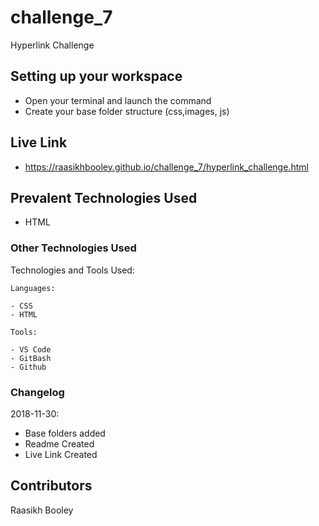 # challenge_7

Hyperlink Challenge

## Setting up your workspace

- Open your terminal and launch the command 
- Create your base folder structure (css,images, js)

## Live Link
- https://raasikhbooley.github.io/challenge_7/hyperlink_challenge.html

## Prevalent Technologies Used

 - HTML
 

### Other Technologies Used

Technologies and Tools Used:

```
Languages:

- CSS
- HTML

```
```
Tools:

- VS Code
- GitBash
- Github

```

### Changelog

2018-11-30:
- Base folders added
- Readme Created
- Live Link Created

## Contributors

Raasikh Booley
